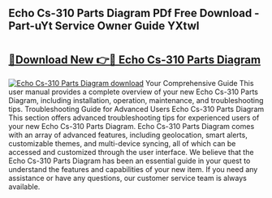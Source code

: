 ## Echo Cs-310 Parts Diagram PDf Free Download - Part-uYt Service Owner Guide YXtwI

# <h2><a href="http://dfnrcg.blite.top/?on=Echo+Cs-310+Parts+Diagram">🔗Download New 👉🔴 Echo Cs-310 Parts Diagram</a></h2>

[![Echo Cs-310 Parts Diagram download](https://i.imgur.com/lujVjoI.png)](http://dfnrcg.blite.top/?on=Echo+Cs-310+Parts+Diagram)
Your Comprehensive Guide This user manual provides a complete overview of your new Echo Cs-310 Parts Diagram, including installation, operation, maintenance, and troubleshooting tips. Troubleshooting Guide for Advanced Users Echo Cs-310 Parts Diagram This section offers advanced troubleshooting tips for experienced users of your new Echo Cs-310 Parts Diagram. Echo Cs-310 Parts Diagram comes with an array of advanced features, including geolocation, smart alerts, customizable themes, and multi-device syncing, all of which can be accessed and customized through the user interface. We believe that the Echo Cs-310 Parts Diagram has been an essential guide in your quest to understand the features and capabilities of your new item. If you need any assistance or have any questions, our customer service team is always available.
